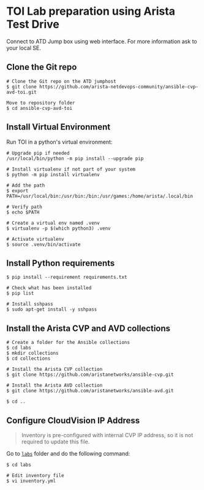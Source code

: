 # TOI Lab preparation using Arista Test Drive

Connect to ATD Jump box using web interface. For more information ask to your local SE.

## Clone the Git repo

```shell
# Clone the Git repo on the ATD jumphost
$ git clone https://github.com/arista-netdevops-community/ansible-cvp-avd-toi.git

Move to repository folder
$ cd ansible-cvp-avd-toi
```

## Install Virtual Environment

Run TOI in a python's virtual environment:

```shell
# Upgrade pip if needed
/usr/local/bin/python -m pip install --upgrade pip

# Install virtualenv if not part of your system
$ python -m pip install virtualenv

# Add the path
$ export PATH=/usr/local/bin:/usr/bin:/bin:/usr/games:/home/arista/.local/bin

# Verify path
$ echo $PATH

# Create a virtual env named .venv
$ virtualenv -p $(which python3) .venv

# Activate virtualenv
$ source .venv/bin/activate
```

## Install Python requirements

```shell
$ pip install --requirement requirements.txt

# Check what has been installed
$ pip list

# Install sshpass
$ sudo apt-get install -y sshpass
```

## Install the Arista CVP and AVD collections

```shell
# Create a folder for the Ansible collections
$ cd labs
$ mkdir collections
$ cd collections

# Install the Arista CVP collection
$ git clone https://github.com/aristanetworks/ansible-cvp.git

# Install the Arista AVD collection
$ git clone https://github.com/aristanetworks/ansible-avd.git

$ cd ..
```

## Configure CloudVision IP Address

> Inventory is pre-configured with internal CVP IP address, so it is not required to update this file.

Go to [`labs`](../labs/) folder and do the following command:

```shell
$ cd labs

# Edit inventory file
$ vi inventory.yml
```

